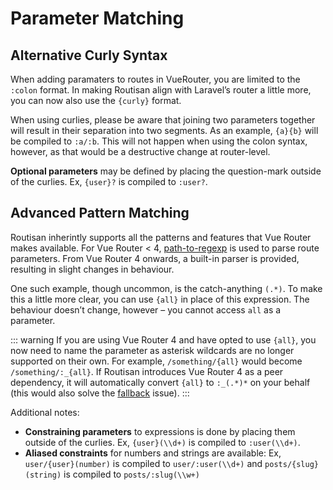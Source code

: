 # Parameter Matching

## Alternative Curly Syntax

When adding paramaters to routes in VueRouter, you are limited to the `:colon` format. In making Routisan align with Laravel’s router a little more, you can now also use the `{curly}` format.

When using curlies, please be aware that joining two parameters together will result in their separation into two segments. As an example, `{a}{b}` will be compiled to `:a/:b`. This will not happen when using the colon syntax, however, as that would be a destructive change at router-level.

**Optional parameters** may be defined by placing the question-mark outside of the curlies. Ex, `{user}?` is compiled to `:user?`.

## Advanced Pattern Matching

Routisan inherintly supports all the patterns and features that Vue Router makes available. For Vue Router < 4, [path-to-regexp](https://github.com/pillarjs/path-to-regexp/tree/v1.7.0#parameters) is used to parse route parameters. From Vue Router 4 onwards, a built-in parser is provided, resulting in slight changes in behaviour.

One such example, though uncommon, is the catch-anything `(.*)`. To make this a little more clear, you can use `{all}` in place of this expression. The behaviour doesn’t change, however – you cannot access `all` as a parameter.

::: warning
If you are using Vue Router 4 and have opted to use `{all}`, you now need to name the parameter as asterisk wildcards are no longer supported on their own. For example, `/something/{all}` would become `/something/:_{all}`. If Routisan introduces Vue Router 4 as a peer dependency, it will automatically convert `{all}` to `:_(.*)*` on your behalf (this would also solve the [fallback](redirects-fallbacks.md) issue).
:::

Additional notes:

- **Constraining parameters** to expressions is done by placing them outside of the curlies. Ex, `{user}(\\d+)` is compiled to `:user(\\d+)`.
- **Aliased constraints** for numbers and strings are available: Ex, `user/{user}(number)` is compiled to `user/:user(\\d+)` and `posts/{slug}(string)` is compiled to `posts/:slug(\\w+)`
